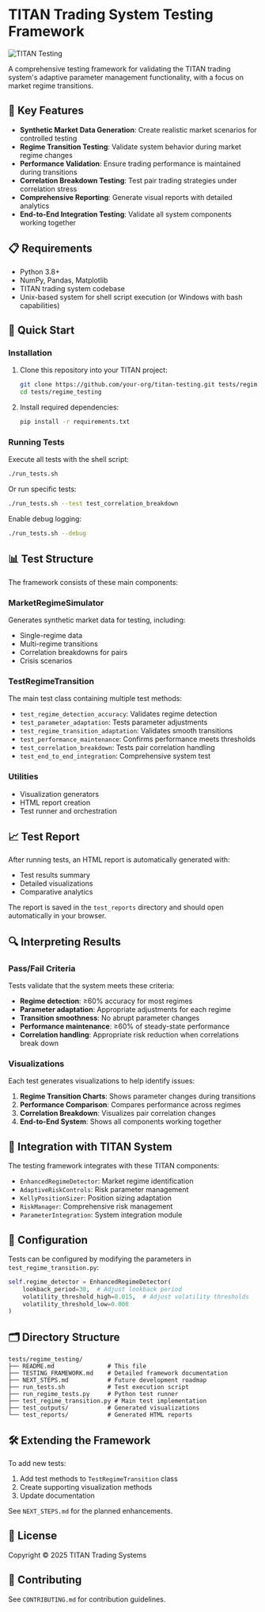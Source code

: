 # TITAN Trading System Testing Framework

![TITAN Testing](https://img.shields.io/badge/TITAN-Testing-blue)

A comprehensive testing framework for validating the TITAN trading system's adaptive parameter management functionality, with a focus on market regime transitions.

## 🌟 Key Features

- **Synthetic Market Data Generation**: Create realistic market scenarios for controlled testing
- **Regime Transition Testing**: Validate system behavior during market regime changes
- **Performance Validation**: Ensure trading performance is maintained during transitions
- **Correlation Breakdown Testing**: Test pair trading strategies under correlation stress
- **Comprehensive Reporting**: Generate visual reports with detailed analytics
- **End-to-End Integration Testing**: Validate all system components working together

## 📋 Requirements

- Python 3.8+
- NumPy, Pandas, Matplotlib
- TITAN trading system codebase
- Unix-based system for shell script execution (or Windows with bash capabilities)

## 🚀 Quick Start

### Installation

1. Clone this repository into your TITAN project:

   ```bash
   git clone https://github.com/your-org/titan-testing.git tests/regime_testing
   cd tests/regime_testing
   ```

2. Install required dependencies:
   ```bash
   pip install -r requirements.txt
   ```

### Running Tests

Execute all tests with the shell script:

```bash
./run_tests.sh
```

Or run specific tests:

```bash
./run_tests.sh --test test_correlation_breakdown
```

Enable debug logging:

```bash
./run_tests.sh --debug
```

## 📊 Test Structure

The framework consists of these main components:

### MarketRegimeSimulator

Generates synthetic market data for testing, including:

- Single-regime data
- Multi-regime transitions
- Correlation breakdowns for pairs
- Crisis scenarios

### TestRegimeTransition

The main test class containing multiple test methods:

- `test_regime_detection_accuracy`: Validates regime detection
- `test_parameter_adaptation`: Tests parameter adjustments
- `test_regime_transition_adaptation`: Validates smooth transitions
- `test_performance_maintenance`: Confirms performance meets thresholds
- `test_correlation_breakdown`: Tests pair correlation handling
- `test_end_to_end_integration`: Comprehensive system test

### Utilities

- Visualization generators
- HTML report creation
- Test runner and orchestration

## 📈 Test Report

After running tests, an HTML report is automatically generated with:

- Test results summary
- Detailed visualizations
- Comparative analytics

The report is saved in the `test_reports` directory and should open automatically in your browser.

## 🔍 Interpreting Results

### Pass/Fail Criteria

Tests validate that the system meets these criteria:

- **Regime detection**: ≥60% accuracy for most regimes
- **Parameter adaptation**: Appropriate adjustments for each regime
- **Transition smoothness**: No abrupt parameter changes
- **Performance maintenance**: ≥60% of steady-state performance
- **Correlation handling**: Appropriate risk reduction when correlations break down

### Visualizations

Each test generates visualizations to help identify issues:

1. **Regime Transition Charts**: Shows parameter changes during transitions
2. **Performance Comparison**: Compares performance across regimes
3. **Correlation Breakdown**: Visualizes pair correlation changes
4. **End-to-End System**: Shows all components working together

## 🧩 Integration with TITAN System

The testing framework integrates with these TITAN components:

- `EnhancedRegimeDetector`: Market regime identification
- `AdaptiveRiskControls`: Risk parameter management
- `KellyPositionSizer`: Position sizing adaptation
- `RiskManager`: Comprehensive risk management
- `ParameterIntegration`: System integration module

## 📝 Configuration

Tests can be configured by modifying the parameters in `test_regime_transition.py`:

```python
self.regime_detector = EnhancedRegimeDetector(
    lookback_period=30,  # Adjust lookback period
    volatility_threshold_high=0.015,  # Adjust volatility thresholds
    volatility_threshold_low=0.008
)
```

## 🗂️ Directory Structure

```
tests/regime_testing/
├── README.md               # This file
├── TESTING_FRAMEWORK.md    # Detailed framework documentation
├── NEXT_STEPS.md           # Future development roadmap
├── run_tests.sh            # Test execution script
├── run_regime_tests.py     # Python test runner
├── test_regime_transition.py # Main test implementation
├── test_outputs/           # Generated visualizations
└── test_reports/           # Generated HTML reports
```

## 🛠️ Extending the Framework

To add new tests:

1. Add test methods to `TestRegimeTransition` class
2. Create supporting visualization methods
3. Update documentation

See `NEXT_STEPS.md` for the planned enhancements.

## 📄 License

Copyright © 2025 TITAN Trading Systems

## 🤝 Contributing

See `CONTRIBUTING.md` for contribution guidelines.
